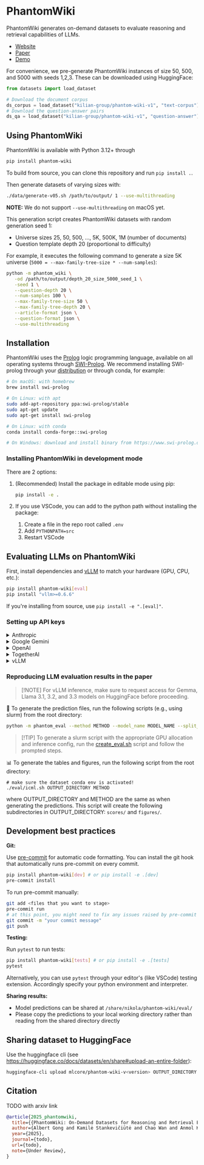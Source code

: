 # PhantomWiki

PhantomWiki generates on-demand datasets to evaluate reasoning and retrieval capabilities of LLMs.

- [Website](/todo)
- [Paper](/todo)
- [Demo](/todo)

For convenience, we pre-generate PhantomWiki instances of size 50, 500, and 5000 with seeds 1,2,3. These can be downloaded using HuggingFace:

```python
from datasets import load_dataset

# Download the document corpus
ds_corpus = load_dataset("kilian-group/phantom-wiki-v1", "text-corpus")
# Download the question-answer pairs
ds_qa = load_dataset("kilian-group/phantom-wiki-v1", "question-answer")
```

## Using PhantomWiki

PhantomWiki is available with Python 3.12+ through

```bash
pip install phantom-wiki
```

To build from source, you can clone this repository and run `pip install .`.

Then generate datasets of varying sizes with:

```bash
./data/generate-v05.sh /path/to/output/ 1 --use-multithreading
```

**NOTE:** We do not support `--use-multithreading` on macOS yet.

This generation script creates PhantomWiki datasets with random generation seed 1:

- Universe sizes 25, 50, 500, ..., 5K, 500K, 1M (number of documents)
- Question template depth 20 (proportional to difficulty)

For example, it executes the following command to generate a size 5K universe (`5000 = --max-family-tree-size * --num-samples`):

```bash
python -m phantom_wiki \
   -od /path/to/output/depth_20_size_5000_seed_1 \
   -seed 1 \
   --question-depth 20 \
   --num-samples 100 \
   --max-family-tree-size 50 \
   --max-family-tree-depth 20 \
   --article-format json \
   --question-format json \
   --use-multithreading
```

## Installation

PhantomWiki uses the [Prolog](https://en.wikipedia.org/wiki/Prolog) logic programming language, available on all operating systems through [SWI-Prolog](https://www.swi-prolog.org/).
We recommend installing SWI-prolog through your [distribution](https://www.swi-prolog.org/Download.html) or through conda, for example:

```bash
# On macOS: with homebrew
brew install swi-prolog

# On Linux: with apt
sudo add-apt-repository ppa:swi-prolog/stable
sudo apt-get update
sudo apt-get install swi-prolog

# On Linux: with conda
conda install conda-forge::swi-prolog

# On Windows: download and install binary from https://www.swi-prolog.org/download/stable
```

### Installing PhantomWiki in development mode

There are 2 options:

1. (Recommended) Install the package in editable mode using pip:

   ```bash
   pip install -e .
   ```

2. If you use VSCode, you can add to the python path without installing the package:

   1. Create a file in the repo root called `.env`
   2. Add `PYTHONPATH=src`
   3. Restart VSCode

## Evaluating LLMs on PhantomWiki

First, install dependencies and [vLLM](https://github.com/vllm-project/vllm) to match your hardware (GPU, CPU, etc.):

```bash
pip install phantom-wiki[eval]
pip install "vllm>=0.6.6"
```

If you're installing from source, use `pip install -e ".[eval]"`.

### Setting up API keys

<details>
<summary>Anthropic</summary>

1. Register an account *with your cornell.edu email* and join "Kilian's Group"
2. Create an API key at https://console.anthropic.com/settings/keys under your name
3. Set your Anthropic API key in your conda environment:

```bash
conda env config vars set ANTHROPIC_API_KEY=xxxxx
```

Rate limits: https://docs.anthropic.com/en/api/rate-limits#updated-rate-limits

:rotating_light: The Anthropic API has particularly low rate limits so it takes longer to get predictions.

</details>

<details>
<summary>Google Gemini</summary>

1. Create an API key at https://aistudio.google.com/app/apikey (NOTE: for some reason, Google AI Studio is disabled for cornell.edu accounts, so use your personal account)
2. Set your Gemini API key:

```bash
conda env config vars set GEMINI_API_KEY=xxxxx
```

</details>

<details>
<summary>OpenAI</summary>

1. Register an account *with your cornell.edu email* at https://platform.openai.com/ and join "Kilian's Group"
2. Create an API key at https://platform.openai.com/settings/organization/api-keys under your name
3. Set your OpenAI API key in your conda environment:

```bash
conda env config vars set OPENAI_API_KEY=xxxxx
```

Rate limits: https://platform.openai.com/docs/guides/rate-limits#usage-tiers

</details>

<details>
<summary>TogetherAI</summary>

1. Register for an account at https://api.together.ai
2. Set your TogetherAI API key:

```bash
conda env config vars set TOGETHER_API_KEY=xxxxx
```

</details>

<details>
<summary>vLLM</summary>

Original setup instructions: https://docs.vllm.ai/en/stable/getting_started/installation.html#install-the-latest-code

Additional notes:

- It's recommended to download the model manually:

```bash
huggingface-cli download MODEL_REPO_ID
```

- The models and their configs are downloaded directly from HuggingFace and almost all models on HF are fair game (see also: https://docs.vllm.ai/en/stable/models/supported_models.html#supported-models)
- Total number of attention heads must be divisible by tensor parallel size
- See minimum GPU requirements for [small](eval/zeroshot_S.sh), [medium](eval/zeroshot_M.sh), and [large](eval/zeroshot_L.sh) models at the top of each eval inference script
- Running the same code on the same GPU indeed gives perfectly reproducible outputs, but running the same code on different GPUs (e.g., 3090 vs A6000) doesn't necessarily lead to the same results (see: https://github.com/albertgong1/phantom-wiki/pull/79#issuecomment-2559001925).

</details>

### Reproducing LLM evaluation results in the paper

> \[!NOTE\]
> For vLLM inference, make sure to request access for Gemma, Llama 3.1, 3.2, and 3.3 models on HuggingFace before proceeding.

🧪 To generate the prediction files, run the following scripts (e.g., using slurm) from the root directory:

```bash
python -m phantom_eval --method METHOD --model_name MODEL_NAME --split_list SPLIT_LIST -od OUTPUT_DIRECTORY
```

> \[!TIP\]
> To generate a slurm script with the appropriate GPU allocation and inference config, run the [create_eval.sh](./eval/create_eval.sh) script and follow the prompted steps.

📊 To generate the tables and figures, run the following script from the root directory:

```
# make sure the dataset conda env is activated!
./eval/icml.sh OUTPUT_DIRECTORY METHOD
```

where OUTPUT_DIRECTORY and METHOD are the same as when generating the predictions. This script will create the following subdirectories in OUTPUT_DIRECTORY: `scores/` and `figures/`.

## Development best practices

**Git:**

Use [pre-commit](https://pre-commit.com/) for automatic code formatting.
You can install the git hook that automatically runs pre-commit on every commit.

```bash
pip install phantom-wiki[dev] # or pip install -e .[dev]
pre-commit install
```

To run pre-commit manually:

```bash
git add <files that you want to stage>
pre-commit run
# at this point, you might need to fix any issues raised by pre-commit and restage your modified files
git commit -m "your commit message"
git push
```

**Testing:**

Run `pytest` to run tests:

```bash
pip install phantom-wiki[tests] # or pip install -e .[tests]
pytest
```

Alternatively, you can use `pytest` through your editor's (like VSCode) testing extension.
Accordingly specify your python environment and interpreter.

**Sharing results:**

- Model predictions can be shared at `/share/nikola/phantom-wiki/eval/`
- Please copy the predictions to your local working directory rather than reading from the shared directory directly

## Sharing dataset to HuggingFace

Use the huggingface cli (see https://huggingface.co/docs/datasets/en/share#upload-an-entire-folder):

```bash
huggingface-cli upload mlcore/phantom-wiki-v<version> OUTPUT_DIRECTORY . --repo-type dataset --commit-message="optional commit message"
```

## Citation

TODO with arxiv link

```bibtex
@article{2025_phantomwiki,
  title={{PhantomWiki: On-Demand Datasets for Reasoning and Retrieval Evaluation}},
  author={Albert Gong and Kamilė Stankevičiūtė and Chao Wan and Anmol Kabra and Raphael Thesmar and Johann Lee and Julius Klenke and Carla P. Gomes and Kilian Q. Weinberger},
  year={2025},
  journal={todo},
  url={todo},
  note={Under Review},
}
```
